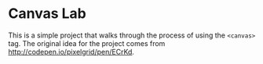 # Canvas Lab

This is a simple project that walks through the process of using the `<canvas>`
tag. The original idea for the project comes from
<http://codepen.io/pixelgrid/pen/ECrKd>.
